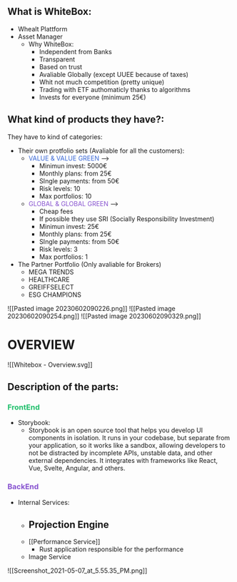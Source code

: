 ## What is WhiteBox:
- Whealt Plattform
- Asset Manager
	- Why WhiteBox:
		- Independent from Banks
		- Transparent
		- Based on trust
		- Avaliable Globally (except UUEE because of taxes)
		- Whit not much competition (pretty unique)
		- Trading with ETF authomaticly thanks to algorithms
		- Invests for everyone (minimum 25€)

## What kind of products they have?:
They have to kind of categories:
- Their own protfolio sets (Avaliable for all the customers):
	- <span style='color:#3867d6'>VALUE & VALUE GREEN</span> --> 
		- Minimun invest: 5000€
		- Monthly plans: from 25€
		- SIngle payments: from 50€
		- Risk levels: 10
		- Max portfolios: 10
	- <span style='color:#8854d0'>GLOBAL & GLOBAL GREEN</span> -->
		- Cheap fees
		- If possible they use SRI (Socially Responsibility Investment)
		- Minimun invest: 25€
		- Monthly plans: from 25€
		- SIngle payments: from 50€
		- Risk levels: 3
		- Max portfolios: 1
- The Partner Portfolio (Only avaliable for Brokers)
	- MEGA TRENDS
	- HEALTHCARE
	- GREIFFSELECT
	- ESG CHAMPIONS

![[Pasted image 20230602090226.png]]
![[Pasted image 20230602090254.png]]
![[Pasted image 20230602090329.png]]




# OVERVIEW
![[Whitebox - Overview.svg]]

## Description of the parts:
### <span style='color:#20bf6b'>FrontEnd</span>
- Storybook:
	- Storybook is an open source tool that helps you develop UI components in isolation. It runs in your codebase, but separate from your application, so it works like a sandbox, allowing developers to not be distracted by incomplete APIs, unstable data, and other external dependencies. It integrates with frameworks like React, Vue, Svelte, Angular, and others.

### <span style='color:#8854d0'>BackEnd</span>
- Internal Services:
	- Projection Engine
		- 
	- [[Performance Service]]
		- Rust application responsible for the performance
	- Image Service




![[Screenshot_2021-05-07_at_5.55.35_PM.png]]